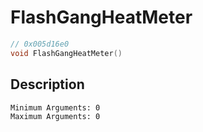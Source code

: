 # FlashGangHeatMeter
```c
// 0x005d16e0
void FlashGangHeatMeter()
```
## Description
```
Minimum Arguments: 0
Maximum Arguments: 0
```

